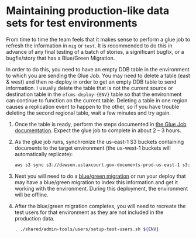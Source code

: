 # Maintaining production-like data sets for test environments

From time to time the team feels that it makes sense to perform a glue job to refresh the information in `mig` or `test`. It is recommended to do this in advance of any final testing of a batch of stories, a significant bugfix, or a bugfix/story that has a Blue/Green Migration.

In order to do this, you need to have an empty DDB table in the environment to which you are sending the Glue Job. You may need to delete a table (east & west) and then re-deploy in order to get an empty DDB table to send information. I usually delete the table that is not the current source or destination table in the `efcms-deploy-{ENV}` table so that the environment can continue to function on the current table. Deleting a table in one region causes a replication event to happen to the other, so if you have trouble deleting the second regional table, wait a few minutes and try again.

1. Once the table is ready, perform the steps documented in [the Glue Job documentation](../../shared/admin-tools/glue/GLUE_JOBS.md). Expect the glue job to complete in about 2 – 3 hours.
2. As the glue job runs, synchronize the us-east-1 S3 buckets containing documents to the target environment (the us-west-1 buckets will automatically replicate):

    ```bash
    aws s3 sync s3://dawson.ustaxcourt.gov-documents-prod-us-east-1 s3://test.ef-cms.ustaxcourt.gov-documents-test-us-east-1
    ```

3. Next you will need to do a [blue/green migration](../blue-green-migration.md) or run your deploy that may have a blue/green migration to index this information and get it working with the environment. During this deployment, the environment will be offline.
4. After the blue/green migration completes, you will need to recreate the test users for that environment as they are not included in the production data.

    ```bash
    . ./shared/admin-tools/users/setup-test-users.sh ${ENV}
    ```
